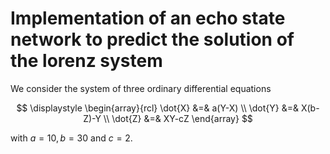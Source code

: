 # Implementation of an echo state network to predict the solution of the lorenz system

We consider the system of three ordinary differential equations

$$ \displaystyle \begin{array}{rcl}
\dot{X} &=& a(Y-X) \\ 
\dot{Y} &=& X(b-Z)-Y \\ 
\dot{Z} &=& XY-cZ 
\end{array} $$

with $a = 10, b = 30$ and $c=2$. 

